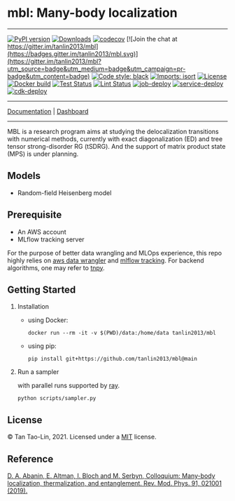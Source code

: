 # mbl: Many-body localization

_________________

[![PyPI version](https://badge.fury.io/py/mbl.svg)](http://badge.fury.io/py/mbl)
[![Downloads](https://pepy.tech/badge/mbl)](https://pepy.tech/project/mbl)
[![codecov](https://codecov.io/gh/tanlin2013/mbl/branch/main/graph/badge.svg)](https://codecov.io/gh/tanlin2013/mbl)
[![Join the chat at https://gitter.im/tanlin2013/mbl](https://badges.gitter.im/tanlin2013/mbl.svg)](https://gitter.im/tanlin2013/mbl?utm_source=badge&utm_medium=badge&utm_campaign=pr-badge&utm_content=badge)
[![Code style: black](https://img.shields.io/badge/code%20style-black-000000.svg)](https://github.com/psf/black)
[![Imports: isort](https://img.shields.io/badge/%20imports-isort-%231674b1?style=flat&labelColor=ef8336)](https://timothycrosley.github.io/isort/)
[![License](https://img.shields.io/github/license/mashape/apistatus.svg)](https://pypi.python.org/pypi/mbl/)
[![Docker build](https://github.com/tanlin2013/mbl/actions/workflows/build.yml/badge.svg)](https://github.com/tanlin2013/mbl/actions/workflows/build.yml)
[![Test Status](https://github.com/tanlin2013/mbl/actions/workflows/test.yml/badge.svg)](https://github.com/tanlin2013/mbl/actions/workflows/test.yml)
[![Lint Status](https://github.com/tanlin2013/mbl/actions/workflows/lint.yml/badge.svg)](https://github.com/tanlin2013/mbl/actions/workflows/lint.yml)
[![job-deploy](https://github.com/tanlin2013/mbl/actions/workflows/job-deploy.yml/badge.svg)](https://github.com/tanlin2013/mbl/actions/workflows/job-deploy.yml)
[![service-deploy](https://github.com/tanlin2013/mbl/actions/workflows/service-deploy.yml/badge.svg)](https://github.com/tanlin2013/mbl/actions/workflows/service-deploy.yml)
[![cdk-deploy](https://github.com/tanlin2013/mbl/actions/workflows/aws-cdk.yml/badge.svg)](https://github.com/tanlin2013/mbl/actions/workflows/aws-cdk.yml)
_________________

[Documentation](https://tanlin2013.github.io/mbl/) |
[Dashboard](https://streamlit-mbl.herokuapp.com/)
_________________

MBL is a research program aims at studying the delocalization transitions with numerical methods,
currently with exact diagonalization (ED) and tree tensor strong-disorder RG (tSDRG).
And the support of matrix product state (MPS) is under planning.

Models
------
* Random-field Heisenberg model

Prerequisite
------------
* An AWS account
* MLflow tracking server

For the purpose of better data wrangling and MLOps experience,
this repo highly relies on [aws data wrangler](https://aws-data-wrangler.readthedocs.io/en/stable/)
and [mlflow tracking](https://mlflow.org/docs/latest/tracking.html).
For backend algorithms, one may refer to [tnpy](https://tanlin2013.github.io/tnpy/).

Getting Started
---------------

1. Installation

    * using Docker:
        ```
        docker run --rm -it -v $(PWD)/data:/home/data tanlin2013/mbl
        ```
    * using pip:
        ```
        pip install git+https://github.com/tanlin2013/mbl@main
        ```

2. Run a sampler

    with parallel runs supported by [ray](https://ray.io/).

    ```
    python scripts/sampler.py
    ```

License
-------
© Tan Tao-Lin, 2021. Licensed under a [MIT](https://github.com/tanlin2013/mbl/master/LICENSE) license.

Reference
-------
[D. A. Abanin, E. Altman, I. Bloch and M. Serbyn, Colloquium: Many-body localization, thermalization, and entanglement. Rev. Mod. Phys. 91, 021001 (2019).](https://journals.aps.org/rmp/abstract/10.1103/RevModPhys.91.021001)
